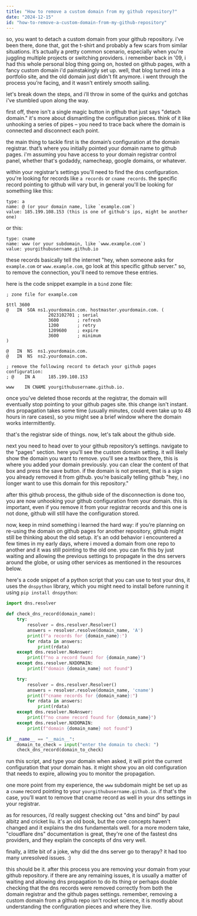 ```yaml
---
title: "How to remove a custom domain from my github repository?"
date: "2024-12-15"
id: "how-to-remove-a-custom-domain-from-my-github-repository"
---
```


so, you want to detach a custom domain from your github repository. i've been there, done that, got the t-shirt and probably a few scars from similar situations. it’s actually a pretty common scenario, especially when you're juggling multiple projects or switching providers. i remember back in '09, i had this whole personal blog thing going on, hosted on github pages, with a fancy custom domain i'd painstakingly set up. well, that blog turned into a portfolio site, and the old domain just didn't fit anymore. i went through the process you’re facing, and it wasn't entirely smooth sailing.

let's break down the steps, and i’ll throw in some of the quirks and gotchas i've stumbled upon along the way.

first off, there isn't a single magic button in github that just says "detach domain." it's more about dismantling the configuration pieces. think of it like unhooking a series of pipes – you need to trace back where the domain is connected and disconnect each point.

the main thing to tackle first is the domain’s configuration at the domain registrar. that’s where you initially pointed your domain name to github pages. i'm assuming you have access to your domain registrar control panel, whether that's godaddy, namecheap, google domains, or whatever.

within your registrar’s settings you'll need to find the dns configuration. you're looking for records like `a records` or `cname records`. the specific record pointing to github will vary but, in general you'll be looking for something like this:

    type: a
    name: @ (or your domain name, like `example.com`)
    value: 185.199.108.153 (this is one of github's ips, might be another one)

or this:

    type: cname
    name: www (or your subdomain, like `www.example.com`)
    value: yourgithubusername.github.io

these records basically tell the internet "hey, when someone asks for `example.com` or `www.example.com`, go look at this specific github server." so, to remove the connection, you'll need to remove these entries.

here is the code snippet example in a `bind` zone file:

```
; zone file for example.com

$ttl 3600
@   IN  SOA ns1.yourdomain.com. hostmaster.yourdomain.com. (
                2023102701 ; serial
                3600       ; refresh
                1200       ; retry
                1209600    ; expire
                3600       ; minimum
)

@   IN  NS  ns1.yourdomain.com.
@   IN  NS  ns2.yourdomain.com.

; remove the following record to detach your github pages configuration:
; @    IN A     185.199.108.153

www    IN CNAME yourgithubusername.github.io.
```

once you've deleted those records at the registrar, the domain will eventually stop pointing to your github pages site. this change isn't instant. dns propagation takes some time (usually minutes, could even take up to 48 hours in rare cases), so you might see a brief window where the domain works intermittently.

that's the registrar side of things. now, let's talk about the github side.

next you need to head over to your github repository’s settings. navigate to the "pages" section. here you’ll see the custom domain setting. it will likely show the domain you want to remove. you'll see a textbox there, this is where you added your domain previously. you can clear the content of that box and press the save button. if the domain is not present, that is a sign you already removed it from github. you’re basically telling github "hey, i no longer want to use this domain for this repository."

after this github process, the github side of the disconnection is done too, you are now unhooking your github configuration from your domain. this is important, even if you remove it from your registrar records and this one is not done, github will still have the configuration stored.

now, keep in mind something i learned the hard way: if you’re planning on re-using the domain on github pages for another repository, github might still be thinking about the old setup. it's an odd behavior i encountered a few times in my early days, where i moved a domain from one repo to another and it was still pointing to the old one. you can fix this by just waiting and allowing the previous settings to propagate in the dns servers around the globe, or using other services as mentioned in the resources below.

here's a code snippet of a python script that you can use to test your dns, it uses the `dnspython` library, which you might need to install before running it using `pip install dnspython`:

```python
import dns.resolver

def check_dns_record(domain_name):
    try:
        resolver = dns.resolver.Resolver()
        answers = resolver.resolve(domain_name, 'A')
        print(f"a records for {domain_name}:")
        for rdata in answers:
            print(rdata)
    except dns.resolver.NoAnswer:
        print(f"no a record found for {domain_name}")
    except dns.resolver.NXDOMAIN:
        print(f"domain {domain_name} not found")

    try:
        resolver = dns.resolver.Resolver()
        answers = resolver.resolve(domain_name, 'cname')
        print(f"cname records for {domain_name}:")
        for rdata in answers:
            print(rdata)
    except dns.resolver.NoAnswer:
        print(f"no cname record found for {domain_name}")
    except dns.resolver.NXDOMAIN:
        print(f"domain {domain_name} not found")

if __name__ == "__main__":
    domain_to_check = input("enter the domain to check: ")
    check_dns_record(domain_to_check)
```

run this script, and type your domain when asked, it will print the current configuration that your domain has. it might show you an old configuration that needs to expire, allowing you to monitor the propagation.

one more point from my experience, the `www` subdomain might be set up as a `cname` record pointing to your `yourgithubusername.github.io`. if that's the case, you’ll want to remove that cname record as well in your dns settings in your registrar.

as for resources, i’d really suggest checking out "dns and bind" by paul albitz and cricket liu. it's an old book, but the core concepts haven't changed and it explains the dns fundamentals well. for a more modern take, "cloudflare dns" documentation is great, they're one of the fastest dns providers, and they explain the concepts of dns very well.

finally, a little bit of a joke, why did the dns server go to therapy? it had too many unresolved issues. :)

this should be it. after this process you are removing your domain from your github repository. if there are any remaining issues, it is usually a matter of waiting and allowing dns propagation to do its thing or perhaps double checking that the dns records were removed correctly from both the domain registrar and the github pages settings. remember, removing a custom domain from a github repo isn't rocket science, it is mostly about understanding the configuration pieces and where they live.
